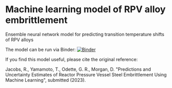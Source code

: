 # Machine learning model of RPV alloy embrittlement

Ensemble neural network model for predicting transition temperature shifts of RPV alloys

The model can be run via Binder:
[![Binder](https://mybinder.org/badge_logo.svg)](https://mybinder.org/v2/gh/uw-cmg/RPV_model/HEAD?labpath=https%3A%2F%2Fgithub.com%2Fuw-cmg%2FRPV_model%2Fblob%2Fmain%2FRun_RPV_model.ipynb)

If you find this model useful, please cite the original reference:

Jacobs, R., Yamamoto, T., Odette, G. R., Morgan, D. "Predictions and Uncertainty Estimates of Reactor Pressure Vessel Steel Embrittlement Using Machine Learning", submitted (2023).

